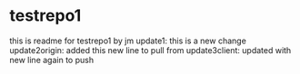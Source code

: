 # testrepo1

this is readme for testrepo1 by jm
update1: this is a new change
update2origin: added this new line to pull from
update3client: updated with new line again to push
